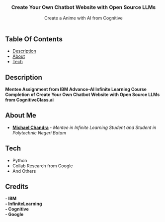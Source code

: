 <br/>
<p align="center">
  <h3 align="center">Create Your Own Chatbot Website with Open Source LLMs</h3>

  <p align="center">
    Create a Anime with AI from Cognitive
    <br/>
    <br/>
  </p>
</p>



## Table Of Contents

* [Description](#description)
* [About](#about-me)
* [Tech](#tech)

## Description
**Mentee Assignment from IBM Advance-AI Infinite Learning Course Completion of Create Your Own Chatbot Website with Open Source LLMs from CognitiveClass.ai**

## About Me

* [**Michael Chandra**](https://github.com/michaelchndra/) - *Mentee in Infinite Learning Student and Student in Polytechnic Negeri Batam*

## Tech

- Python
- Collab Research from Google
- And Others

## Credits

**- IBM**<br/>**- InfiniteLearning**<br/>**- Cognitive**<br/>**- Google**

